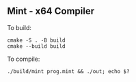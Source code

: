 ## Mint - x64 Compiler

To build:
```
cmake -S . -B build
cmake --build build
```
To compile:
```
./build/mint prog.mint && ./out; echo $?
```

